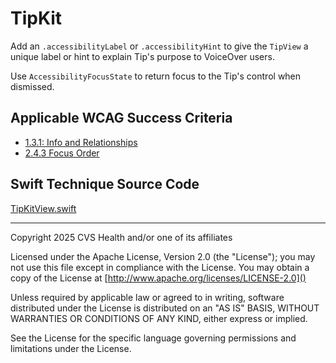 # TipKit

Add an `.accessibilityLabel` or `.accessibilityHint` to give the `TipView` a unique label or hint to explain Tip's purpose to VoiceOver users. 

Use `AccessibilityFocusState` to return focus to the Tip's control when dismissed.    

## Applicable WCAG Success Criteria
- [1.3.1: Info and Relationships](https://www.w3.org/WAI/WCAG22/Understanding/info-and-relationships.html)
- [2.4.3 Focus Order](https://www.w3.org/WAI/WCAG22/Understanding/focus-order)

## Swift Technique Source Code
[TipKitView.swift](../iOSswiftUIa11yTechniques/TipKitView.swift)

----

Copyright 2025 CVS Health and/or one of its affiliates

Licensed under the Apache License, Version 2.0 (the "License");
you may not use this file except in compliance with the License.
You may obtain a copy of the License at
[http://www.apache.org/licenses/LICENSE-2.0]()

Unless required by applicable law or agreed to in writing, software
distributed under the License is distributed on an "AS IS" BASIS,
WITHOUT WARRANTIES OR CONDITIONS OF ANY KIND, either express or implied.

See the License for the specific language governing permissions and
limitations under the License.

